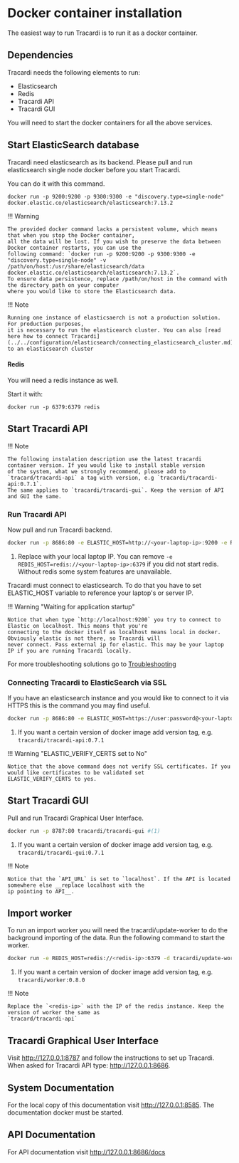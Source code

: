 # Docker container installation

The easiest way to run Tracardi is to run it as a docker container.

## Dependencies

Tracardi needs the following elements to run:

* Elasticsearch
* Redis
* Tracardi API
* Tracardi GUI

You will need to start the docker containers for all the above services. 

## Start ElasticSearch database

Tracardi need elasticsearch as its backend. Please pull and run elasticsearch single node docker before you start
Tracardi.

You can do it with this command.

```
docker run -p 9200:9200 -p 9300:9300 -e "discovery.type=single-node" docker.elastic.co/elasticsearch/elasticsearch:7.13.2
```

!!! Warning

    The provided docker command lacks a persistent volume, which means that when you stop the Docker container, 
    all the data will be lost. If you wish to preserve the data between Docker container restarts, you can use the 
    following command: `docker run -p 9200:9200 -p 9300:9300 -e "discovery.type=single-node" -v /path/on/host:/usr/share/elasticsearch/data docker.elastic.co/elasticsearch/elasticsearch:7.13.2`. 
    To ensure data persistence, replace /path/on/host in the command with the directory path on your computer 
    where you would like to store the Elasticsearch data.

!!! Note

    Running one instance of elasticsaerch is not a production solution. For production purposes, 
    it is necessary to run the elasticearch cluster. You can also [read here how to connect Tracardi](../../configuration/elasticsearch/connecting_elasticsearch_cluster.md) 
    to an elasticsearch cluster

#### Redis

You will need a redis instance as well.

Start it with:

```
docker run -p 6379:6379 redis
```

## Start Tracardi API

!!! Note

    The following instalation description use the latest tracardi container version. If you would like to install stable version 
    of the system, what we strongly recommend, please add to `tracard/tracardi-api` a tag with version, e.g `tracardi/tracardi-api:0.7.1`. 
    The same applies to `tracardi/tracardi-gui`. Keep the version of API and GUI the same. 

### Run Tracardi API

Now pull and run Tracardi backend.

```bash
docker run -p 8686:80 -e ELASTIC_HOST=http://<your-laptop-ip>:9200 -e REDIS_HOST=redis://<your-laptop-ip>:6379 tracardi/tracardi-api #(1)
```

1. Replace <your-laptop-ip> with your local laptop IP. You can remove `-e REDIS_HOST=redis://<your-laptop-ip>:6379` if
   you did not start redis. Without redis some system features are unavailable.

Tracardi must connect to elasticsearch. To do that you have to set ELASTIC_HOST variable to reference your laptop's or
server IP.

!!! Warning "Waiting for application startup"

    Notice that when type `http://localhost:9200` you try to connect to Elastic on localhost. This means that you're
    connecting to the docker itself as localhost means local in docker. Obviously elastic is not there, so Tracardi will
    never connect. Pass external ip for elastic. This may be your laptop IP if you are running Tracardi locally.

For more troubleshooting solutions go to [Troubleshooting](../../trouble/index.md)


### Connecting Tracardi to ElasticSearch via SSL

If you have an elasticsearch instance and you would like to connect to it via HTTPS this is the command you may find
useful.

```bash
docker run -p 8686:80 -e ELASTIC_HOST=https://user:password@<your-laptop-ip>:9200 -e ELASTIC_VERIFY_CERTS=no -e REDIS_HOST=redis://<your-laptop-ip>:6379 tracardi/tracardi-api #(1)
```

1. If you want a certain version of docker image add version tag, e.g. `tracardi/tracardi-api:0.7.1`

!!! Warning "ELASTIC_VERIFY_CERTS set to No"

    Notice that the above command does not verify SSL certificates. If you would like certificates to be validated set 
    ELASTIC_VERIFY_CERTS to yes.

## Start Tracardi GUI

Pull and run Tracardi Graphical User Interface.

```bash
docker run -p 8787:80 tracardi/tracardi-gui #(1)
```

1. If you want a certain version of docker image add version tag, e.g. `tracardi/tracardi-gui:0.7.1`

!!! Note

    Notice that the `API_URL` is set to `localhost`. If the API is located somewhere else __replace localhost with the
    ip pointing to API__.

## Import worker

To run an import worker you will need the tracardi/update-worker to do the background importing of the data. Run the following 
command to start the worker. 

```bash
docker run -e REDIS_HOST=redis://<redis-ip>:6379 -d tracardi/update-worker:0.8.0 #(1)
```

1. If you want a certain version of docker image add version tag, e.g. `tracardi/worker:0.8.0`


!!! Note

    Replace the `<redis-ip>` with the IP of the redis instance. Keep the version of worker the same as 
    `tracard/tracardi-api`

## Tracardi Graphical User Interface

Visit http://127.0.0.1:8787 and follow the instructions to set up Tracardi. When asked for Tracardi API type: http://127.0.0.1:8686. 

## System Documentation

For the local copy of this documentation visit http://127.0.0.1:8585. The documentation docker must be started. 

## API Documentation

For API documentation visit http://127.0.0.1:8686/docs
